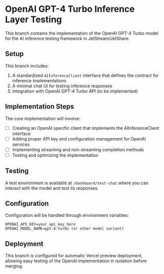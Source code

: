 # OpenAI GPT-4 Turbo Inference Layer Testing

This branch contains the implementation of the OpenAI GPT-4 Turbo model for the AI inference testing framework in JetStream/JetShare.

## Setup

This branch includes:

1. A standardized `AIInferenceClient` interface that defines the contract for inference implementations
2. A minimal chat UI for testing inference responses
3. Integration with OpenAI GPT-4 Turbo API (to be implemented)

## Implementation Steps

The core implementation will involve:

- [ ] Creating an OpenAI specific client that implements the AIInferenceClient interface
- [ ] Adding proper API key and configuration management for OpenAI services
- [ ] Implementing streaming and non-streaming completion methods
- [ ] Testing and optimizing the implementation

## Testing

A test environment is available at `/dashboard/test-chat` where you can interact with the model and test its responses.

## Configuration

Configuration will be handled through environment variables:

```
OPENAI_API_KEY=your_api_key_here
OPENAI_MODEL_NAME=gpt-4-turbo (or other model variant)
```

## Deployment

This branch is configured for automatic Vercel preview deployment, allowing easy testing of the OpenAI implementation in isolation before merging.
